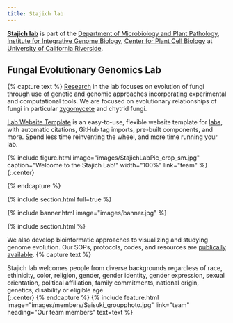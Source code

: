 ```yaml
---
title: Stajich lab
---
```


[**Stajich lab**](https://stajichlab.github.io/) is part of the [Department of Microbiology and Plant Pathology](https://microplantpath.ucr.edu), [Institute for Integrative Genome Biology](https://iigb.ucr.edu), [Center for Plant Cell Biology](https://cepceb.ucr.edu) at [University of California Riverside](https://ucr.edu).

## Fungal Evolutionary Genomics Lab

{% capture text %}
[Research](research) in the lab focuses on evolution of fungi through use of genetic and genomic approaches incorporating experimental and computational tools. We are focused on evolutionary relationships of fungi in particular [zygomycete](http://zygolife.org/home/) and chytrid fungi. <br>

[Lab Website Template](https://github.com/greenelab/lab-website-template) is an easy-to-use, flexible website template for [labs](https://www.greenelab.com/), with automatic citations, GitHub tag imports, pre-built components, and more.
Spend less time reinventing the wheel, and more time running your lab.


{%
  include figure.html
  image="images/StajichLabPic_crop_sm.jpg"
  caption="Welcome to the Stajich Lab!"
  width="100%"
  link="team"
%}
{:.center}


{% endcapture %}

{% include section.html full=true %}

{% include banner.html image="images/banner.jpg" %}

{% include section.html %}

We also develop bioinformatic approaches to visualizing and studying genome evolution. Our SOPs, protocols, codes, and resources are [publically available](https://github.com/stajichlab).
{% capture text %}

Stajich lab welcomes people from diverse backgrounds regardless of race, ethinicity, color, religion, gender, gender identity, gender expression, sexual orientation, political affiliation, family commitments, national origin, genetics, disability or eligible age  <br>
{:.center}
{% endcapture %}
{%
  include feature.html
  image="images/members/Saisuki_groupphoto.jpg"
  link="team"
  heading="Our team members"
  text=text
%}
